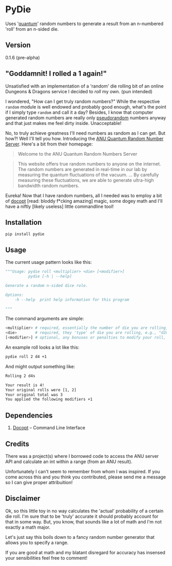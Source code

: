 # PyDie

Uses '[quantum](https://qrng.anu.edu.au/)' random numbers to generate a result from an n-numbered 'roll' from an n-sided die.

## Version
0.1.6 (pre-alpha)

## "Goddamnit! I rolled a 1 again!"

Unsatisfied with an implementation of a 'random' die rolling bit of an online Dungeons & Dragons service I decided to *roll* my own. (pun intended)

I wondered, "How can I get truly random numbers?" While the respective `random` module is well endowed and probably good enough, what's the point if I simply type `random` and call it a day? Besides, I know that computer generated random numbers are really only [pseudorandom](http://en.wikipedia.org/wiki/Pseudorandom_number_generator) numbers anyway and that just makes me feel dirty inside. Unacceptable! 

No, to truly achieve greatness I'll need numbers as random as I can get. But how?! Well I'll tell you how. Introducing the [ANU Quantum Random Number Server](http://qrng.anu.edu.au/index.php). Here's a bit from their homepage:

> Welcome to the ANU Quantum Random Numbers Server

>This website offers true random numbers to anyone on the internet. The random numbers are generated in real-time in our lab by measuring the quantum fluctuations of the vacuum. &hellip; By carefully measuring these fluctuations, we are able to generate ultra-high bandwidth random numbers.

Eureka! Now that I have random numbers, all I needed was to employ a bit of [docopt](http://docopt.org/) [read: bloddy f*cking amazing] magic, some dogey math and I'll have a niftly [likely useless] little commandline tool!

## Installation

`pip install pydie`

## Usage
The current usage pattern looks like this:
```python
"""Usage: pydie roll <multiplier> <die> [<modifier>]
          pydie [-h | --help]

Generate a random n-sided dice role.

Options:
    -h --help  print help information for this program

"""
```
The command arguments are simple:

```bash
<multiplier> # required, essentially the number of die you are rolling, usually a number between 1-9`
<die>        # required, they 'type' of die you are rolling, e.g., "d20"
[<modifier>] # optional, any bonuses or penalties to modify your roll, e.g., "+3+2-1"
```
An example roll looks a lot like this:
```bash
pydie roll 2 d4 +1
```

And might output something like:
```bash
Rolling 2 d4s

Your result is 4!
Your original rolls were [1, 2]
Your original total was 3
You applied the following modifiers +1
```

## Dependencies
1. [Docopt](http://docopt.org/) – Command Line Interface

## Credits
There was a project(s) where I borrowed code to access the ANU server API and calculate an int within a range (from an ANU result). 

Unfortunately I can't seem to remember from whom I was inspired. If you come across this and you think you contributed, please send me a message so I can give proper attribuition!

## Disclaimer
Ok, so this little toy in no way calculates the 'actual' probability of a certain die roll. I'm sure that to be 'truly' accurate it should probably account for that in some way. But, you know, that sounds like a lot of math and I'm not exactly a math major. 

Let's just say this boils down to a fancy random number generator that allows you to specify a range.

If you are good at math and my blatant disregard for accuracy has insensed your sensibilities feel free to comment! 
